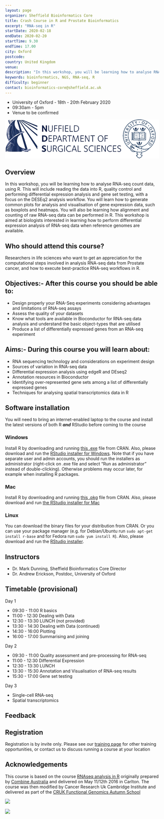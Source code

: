 ```yaml
---
layout: page
organizer: Sheffield Bioinformatics Core
title: Crash Course in R and Prostate Bioinformatics
excerpt: "RNA-seq in R"
startDate: 2020-02-18
endDate: 2020-02-20
startTime: 9.30
endTime: 17.00
city: Oxford
postcode: 
country: United Kingdom
venue: 
description: "In this workshop, you will be learning how to analyse RNA-seq count data, using R. This will include reading the data into R, quality control and performing differential expression analysis and gene set testing, with a focus on the edgeR analysis workflow. You will learn how to generate common plots for analysis and visualisation of gene expression data, such as boxplots and heatmaps. You will also be learning how alignment and counting of raw RNA-seq data can be performed in R. This workshop is aimed at biologists interested in learning how to perform differential expression analysis of RNA-seq data when reference genomes are available.."
keywords: bioinformatics, NGS, RNA-seq, R
difficulty: beginner
contact: bioinformatics-core@sheffield.ac.uk
---
```


- University of Oxford - 18th - 20th February 2020
- 09:30am - 5pm
- Venue to be confirmed

![](/images/NDS_Ox_logo_v4.png)

## Overview

In this workshop, you will be learning how to analyse RNA-seq count data, using R. This will include reading the data into R, quality control and performing differential expression analysis and gene set testing, with a focus on the DESEq2 analysis workflow. You will learn how to generate common plots for analysis and visualisation of gene expression data, such as boxplots and heatmaps. You will also be learning how alignment and counting of raw RNA-seq data can be performed in R. This workshop is aimed at biologists interested in learning how to perform differential expression analysis of RNA-seq data when reference genomes are available.


## Who should attend this course?

Researchers in life sciences who want to get an appreciation for the computational steps involved in analysis RNA-seq data from Prostate cancer, and how to execute best-practice RNA-seq workflows in R.

## Objectives:- After this course you should be able to:

- Design properly your RNA-Seq experiments considering advantages and limitations of RNA-seq assays
- Assess the quality of your datasets
- Know what tools are available in Bioconductor for RNA-seq data analysis and understand the basic object-types that are utilised
- Produce a list of differentially expressed genes from an RNA-seq experiment 

## Aims:- During this course you will learn about:

- RNA sequencing technology and considerations on experiment design
- Sources of variation in RNA-seq data
- Differential expression analysis using edgeR and DEseq2
- Annotation resources in Bioconductor
- Identifying over-represented gene sets among a list of differentially expressed genes 
- Techniques for analysing spatial transcriptomics data in R
    
## Software installation
You will need to bring an internet-enabled laptop to the course and install the latest versions of both R ***and*** RStudio before coming to the course

### Windows

Install R by downloading and running [this .exe](http://cran.r-project.org/bin/windows/base/release.htm) file from CRAN. Also, please download and run the [RStudio installer for Windows](https://www.rstudio.com/products/rstudio/download/#download). Note that if you have separate user and admin accounts, you should run the installers as administrator (right-click on .exe file and select “Run as administrator” instead of double-clicking). Otherwise problems may occur later, for example when installing R packages.

### Mac

Install R by downloading and running [this .pkg](http://cran.r-project.org/bin/macosx/R-latest.pkg) file from CRAN. Also, please download and run [the RStudio installer for Mac](https://www.rstudio.com/products/rstudio/download/#download)

### Linux

You can download the binary files for your distribution from CRAN. Or you can use your package manager (e.g. for Debian/Ubuntu run `sudo apt-get install r-base` and for Fedora run `sudo yum install R`). Also, please download and run the [RStudio installer](https://www.rstudio.com/products/rstudio/download/#download).


## Instructors

- Dr. Mark Dunning, Sheffield Bioinformatics Core Director
- Dr. Andrew Erickson, Postdoc, University of Oxford


## Timetable (provisional)

Day 1

- 09:30 - 11:00 R basics
- 11:00 - 12:30 Dealing with Data
- 12:30 - 13:30 LUNCH (not provided)
- 13:30 - 14:30 Dealing with Data (continued)
- 14:30 - 16:00 Plotting
- 16:00 - 17:00 Summarising and joining

Day 2

- 09:30 - 11:00 Quality assessment and pre-processing for RNA-seq
- 11:00 - 12:30 Differential Expression
- 12:30 - 13:30 LUNCH
- 13:30 - 15:30 Annotation and Visualisation of RNA-seq results
- 15:30 - 17:00 Gene set testing

Day 3

- Single-cell RNA-seq
- Spatial transcriptomics

## Feedback



## Registration 

Registration is by invite only. Please see our [training page](https://sbc.shef.ac.uk/training) for other training opportunities, or contact us to discuss running a course at your location


## Acknowledgements

This course is based on the course [RNAseq analysis in R](http://combine-australia.github.io/2016-05-11-RNAseq/) originally prepared by [Combine Australia](https://combine.org.au/) and delivered on May 11/12th 2016 in Carlton. The course was then modified by Cancer Research Uk Cambridge Institute and delivered as part of the [CRUK Functional Genomics Autumn School](https://bioinformatics-core-shared-training.github.io/cruk-autumn-school-2017/)

![](https://raw.githubusercontent.com/sheffield-bioinformatics-core/RNAseq-R/gh-pages/images/combine_banner.png)

![](https://raw.githubusercontent.com/sheffield-bioinformatics-core/RNAseq-R/gh-pages/images/CRUK_Cambridge_Major%20Centre%20logo.jpg)

